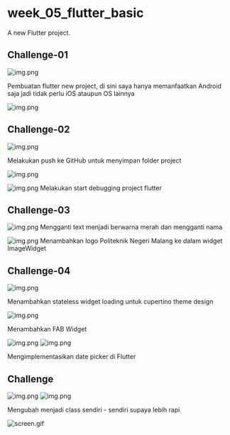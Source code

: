 # week_05_flutter_basic

A new Flutter project.

## Challenge-01

![img.png](docs/challenge-01.png)

Pembuatan flutter new project, di sini saya hanya memanfaatkan Android saja jadi tidak perlu iOS ataupun OS lainnya

![img.png](docs/challenge-01-newproj.png)

## Challenge-02

![img.png](docs/challenge-02-commit-flutter.png)

Melakukan push ke GitHub untuk menyimpan folder project

![img.png](docs/challenge-02-github.png)

![img.png](docs/challenge-02-flutter.png)
Melakukan start debugging project flutter


## Challenge-03
![img.png](docs/challenge-03-nama.png)
Mengganti text menjadi berwarna merah dan mengganti nama

![img.png](docs/challenge-03-image.png)
Menambahkan logo Politeknik Negeri Malang ke dalam widget ImageWidget

## Challenge-04

![img.png](docs/challenge-04-cupertino.png)

Menambahkan stateless widget loading untuk cupertino theme design

![img.png](docs/challenge-04-fab.png)

Menambahkan FAB Widget

![img.png](docs/challenge-04-pilih-tanggal.png)
![img.png](docs/challenge-04-tanggal.png)

Mengimplementasikan date picker di Flutter

## Challenge

![img.png](docs/challenge-05-01.png)
![img.png](docs/challenge-05-02.png)

Mengubah menjadi class sendiri - sendiri supaya lebih rapi

![screen.gif](docs/screen.gif)